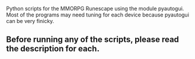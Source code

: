 Python scripts for the MMORPG Runescape using the module pyautogui. Most of the programs may need tuning for each
device because pyautogui can be very finicky.

## Before running any of the scripts, please read the description for each.

